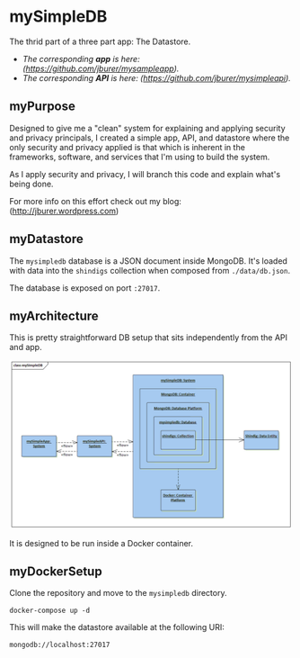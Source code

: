# mySimpleDB

The thrid part of a three part app: The Datastore.

- _The corresponding **app** is here: (https://github.com/jburer/mysampleapp)._
- _The corresponding **API** is here: (https://github.com/jburer/mysimpleapi)._

## myPurpose

Designed to give me a "clean" system for explaining and applying security and
privacy principals, I created a simple app, API, and datastore where the
only security and privacy applied is that which is inherent in the frameworks, software,
and services that I'm using to build the system.

As I apply security and privacy, I will branch this code and explain what's being done.

For more info on this effort check out my blog: (http://jburer.wordpress.com)

## myDatastore

The `mysimpledb` database is a JSON document inside MongoDB. It's loaded with data
into the `shindigs` collection when composed from
`./data/db.json`.

The database is exposed on port `:27017`.

## myArchitecture

This is pretty straightforward DB setup that sits independently from the API and app.

![mySimpleDB](/images/mySimpleDB.gif)

It is designed to be run inside a Docker container.

## myDockerSetup

Clone the repository and move to the `mysimpledb` directory.

```
docker-compose up -d
```

This will make the datastore available at the following URI:

```
mongodb://localhost:27017
```
